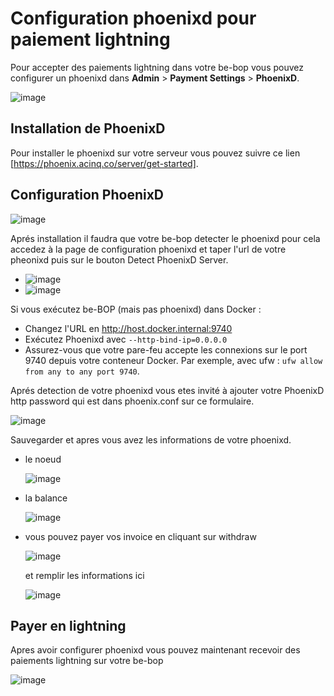 # Configuration phoenixd pour paiement lightning

Pour accepter des paiements lightning dans votre be-bop vous pouvez configurer un phoenixd dans **Admin** > **Payment Settings** > **PhoenixD**.

![image](https://github.com/user-attachments/assets/0e4bb73f-8f90-4c4b-8cc4-fcd0c7c0ddf6)

## Installation de PhoenixD

Pour installer le phoenixd sur votre serveur vous pouvez suivre ce lien [https://phoenix.acinq.co/server/get-started].

## Configuration PhoenixD

![image](https://github.com/user-attachments/assets/4263703c-52bb-4895-ac57-380df036731a)

Aprés installation il faudra que votre be-bop detecter le phoenixd pour cela accedez à la page de configuration phoenixd et taper l'url de votre pheonixd puis sur le bouton Detect PhoenixD Server.

- ![image](https://github.com/user-attachments/assets/eb7a90f3-c4ee-48fb-9498-a3984f67011a)
- ![image](https://github.com/user-attachments/assets/bd96cfd3-595b-40a0-84af-14ff4f88cf7a)

Si vous exécutez be-BOP (mais pas phoenixd) dans Docker :

- Changez l'URL en http://host.docker.internal:9740
- Exécutez Phoenixd avec `--http-bind-ip=0.0.0.0`
- Assurez-vous que votre pare-feu accepte les connexions sur le port 9740 depuis votre conteneur Docker. Par exemple, avec ufw : `ufw allow from any to any port 9740`.

Aprés detection de votre phoenixd vous etes invité à ajouter votre PhoenixD http password qui est dans phoenix.conf sur ce formulaire.

![image](https://github.com/user-attachments/assets/86a3241e-e736-4747-8ed9-406ffbc9cbb4)

Sauvegarder et apres vous avez les informations de votre phoenixd.

- le noeud

  ![image](https://github.com/user-attachments/assets/58bb671c-0981-4bca-9889-79cc7f11c8d9)

- la balance

  ![image](https://github.com/user-attachments/assets/36be219f-be48-4cf0-9bb9-09b0d77fd956)

- vous pouvez payer vos invoice en cliquant sur withdraw

  ![image](https://github.com/user-attachments/assets/b6c059eb-14cc-4bc8-bc2f-24e632ffc931)

  et remplir les informations ici

  ![image](https://github.com/user-attachments/assets/698ce241-d859-47ea-9b66-de33ddc7d4ba)

## Payer en lightning

Apres avoir configurer phoenixd vous pouvez maintenant recevoir des paiements lightning sur votre be-bop

![image](https://github.com/user-attachments/assets/3e877413-90ef-44cf-8074-3206145b1fc1)
